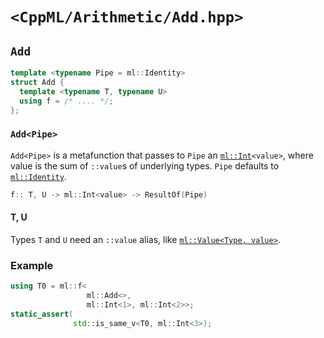 # `<CppML/Arithmetic/Add.hpp>`

## `Add`

```c++
template <typename Pipe = ml::Identity>
struct Add {
  template <typename T, typename U>
  using f = /* .... */;
};
```
### `Add<Pipe>`

`Add<Pipe>` is a metafunction that passes to `Pipe` an [`ml::Int`](../Vocabulary/Value.md)`<value>`, where value is the sum of `::value`s of underlying types. `Pipe` defaults to [`ml::Identity`](../Functional/Identity.md).

```c++
f:: T, U -> ml::Int<value> -> ResultOf(Pipe)
```

#### T, U

Types `T` and `U` need an `::value` alias, like [`ml::Value<Type, value>`](../Vocabulary/Value.md).

### Example

```c++
using T0 = ml::f<
                 ml::Add<>,
                 ml::Int<1>, ml::Int<2>>;
static_assert(
              std::is_same_v<T0, ml::Int<3>);
```

